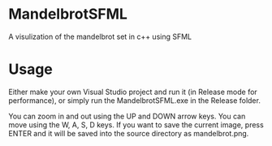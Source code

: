 # MandelbrotSFML
A visulization of the mandelbrot set in c++ using SFML

# Usage
Either make your own Visual Studio project and run it (in Release mode for performance), or simply run the MandelbrotSFML.exe in the Release folder.

You can zoom in and out using the UP and DOWN arrow keys.
You can move using the W, A, S, D keys.
If you want to save the current image, press ENTER and it will be saved into the source directory as mandelbrot.png.
